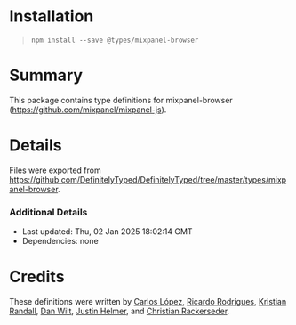 # Installation
> `npm install --save @types/mixpanel-browser`

# Summary
This package contains type definitions for mixpanel-browser (https://github.com/mixpanel/mixpanel-js).

# Details
Files were exported from https://github.com/DefinitelyTyped/DefinitelyTyped/tree/master/types/mixpanel-browser.

### Additional Details
 * Last updated: Thu, 02 Jan 2025 18:02:14 GMT
 * Dependencies: none

# Credits
These definitions were written by [Carlos López](https://github.com/karlos1337), [Ricardo Rodrigues](https://github.com/RicardoRodrigues), [Kristian Randall](https://github.com/randak), [Dan Wilt](https://github.com/dwilt), [Justin Helmer](https://github.com/justinhelmer), and [Christian Rackerseder](https://github.com/screendriver).
